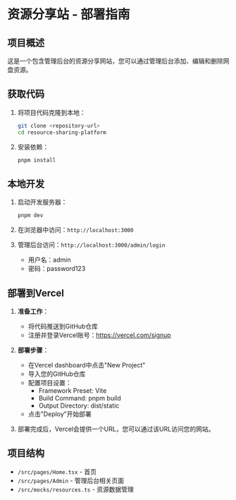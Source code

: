 # 资源分享站 - 部署指南

## 项目概述
这是一个包含管理后台的资源分享网站，您可以通过管理后台添加、编辑和删除网盘资源。

## 获取代码
1. 将项目代码克隆到本地：
   ```bash
   git clone <repository-url>
   cd resource-sharing-platform
   ```

2. 安装依赖：
   ```bash
   pnpm install
   ```

## 本地开发
1. 启动开发服务器：
   ```bash
   pnpm dev
   ```

2. 在浏览器中访问：`http://localhost:3000`

3. 管理后台访问：`http://localhost:3000/admin/login`
   - 用户名：admin
   - 密码：password123

## 部署到Vercel
1. **准备工作**：
   - 将代码推送到GitHub仓库
   - 注册并登录Vercel账号：https://vercel.com/signup

2. **部署步骤**：
   - 在Vercel dashboard中点击"New Project"
   - 导入您的GitHub仓库
   - 配置项目设置：
     - Framework Preset: Vite
     - Build Command: pnpm build
     - Output Directory: dist/static
   - 点击"Deploy"开始部署

3. 部署完成后，Vercel会提供一个URL，您可以通过该URL访问您的网站。

## 项目结构
- `/src/pages/Home.tsx` - 首页
- `/src/pages/Admin` - 管理后台相关页面
- `/src/mocks/resources.ts` - 资源数据管理
